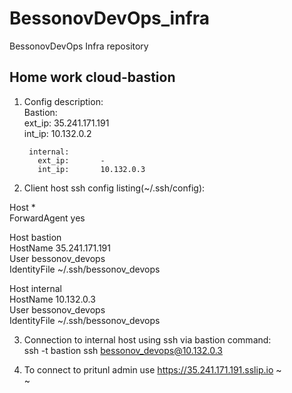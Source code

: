 # BessonovDevOps_infra
BessonovDevOps Infra repository
                                                                                                     
## Home work cloud-bastion                                                                                        
1. Config description:                                                                               
        Bastion:                                                                                     
          ext_ip:       35.241.171.191                                                               
          int_ip:       10.132.0.2                                                                   
                                                                                                     
        internal:                                                                                    
          ext_ip:       -                                                                            
          int_ip:       10.132.0.3                                                                   
                                                                                                     
2. Client host ssh config listing(~/.ssh/config):                                                         
                                                                                                     
Host            *                                                                                    
  ForwardAgent  yes                                                                                  
                                                                                                     
Host            bastion                                                                              
  HostName      35.241.171.191                                                                       
  User          bessonov_devops                                                                      
  IdentityFile  ~/.ssh/bessonov_devops                                                               
                                                                                                     
Host            internal                                                                             
  HostName      10.132.0.3                                                                           
  User          bessonov_devops                                                                      
  IdentityFile  ~/.ssh/bessonov_devops                                                               
                                                                                                     
3. Connection to internal host using ssh via bastion command:                                        
        ssh -t bastion ssh bessonov_devops@10.132.0.3                                                

4. To connect to pritunl admin use https://35.241.171.191.sslip.io 
~                                                                                                                                                                                                          
~                                                                        
